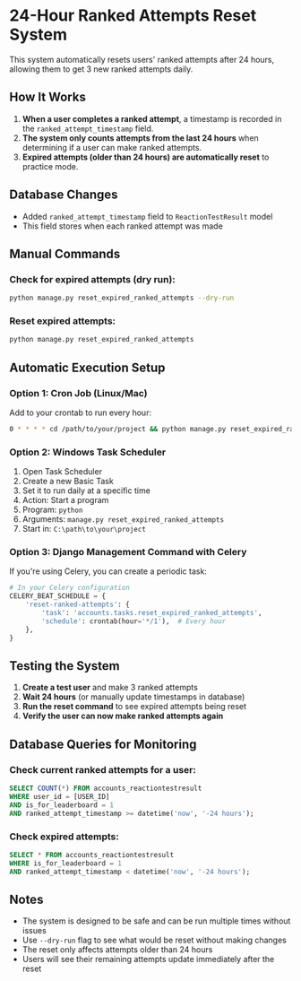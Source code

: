 # 24-Hour Ranked Attempts Reset System

This system automatically resets users' ranked attempts after 24 hours, allowing them to get 3 new ranked attempts daily.

## How It Works

1. **When a user completes a ranked attempt**, a timestamp is recorded in the `ranked_attempt_timestamp` field.
2. **The system only counts attempts from the last 24 hours** when determining if a user can make ranked attempts.
3. **Expired attempts (older than 24 hours) are automatically reset** to practice mode.

## Database Changes

- Added `ranked_attempt_timestamp` field to `ReactionTestResult` model
- This field stores when each ranked attempt was made

## Manual Commands

### Check for expired attempts (dry run):
```bash
python manage.py reset_expired_ranked_attempts --dry-run
```

### Reset expired attempts:
```bash
python manage.py reset_expired_ranked_attempts
```

## Automatic Execution Setup

### Option 1: Cron Job (Linux/Mac)
Add to your crontab to run every hour:
```bash
0 * * * * cd /path/to/your/project && python manage.py reset_expired_ranked_attempts
```

### Option 2: Windows Task Scheduler
1. Open Task Scheduler
2. Create a new Basic Task
3. Set it to run daily at a specific time
4. Action: Start a program
5. Program: `python`
6. Arguments: `manage.py reset_expired_ranked_attempts`
7. Start in: `C:\path\to\your\project`

### Option 3: Django Management Command with Celery
If you're using Celery, you can create a periodic task:
```python
# In your Celery configuration
CELERY_BEAT_SCHEDULE = {
    'reset-ranked-attempts': {
        'task': 'accounts.tasks.reset_expired_ranked_attempts',
        'schedule': crontab(hour='*/1'),  # Every hour
    },
}
```

## Testing the System

1. **Create a test user** and make 3 ranked attempts
2. **Wait 24 hours** (or manually update timestamps in database)
3. **Run the reset command** to see expired attempts being reset
4. **Verify the user can now make ranked attempts again**

## Database Queries for Monitoring

### Check current ranked attempts for a user:
```sql
SELECT COUNT(*) FROM accounts_reactiontestresult 
WHERE user_id = [USER_ID] 
AND is_for_leaderboard = 1 
AND ranked_attempt_timestamp >= datetime('now', '-24 hours');
```

### Check expired attempts:
```sql
SELECT * FROM accounts_reactiontestresult 
WHERE is_for_leaderboard = 1 
AND ranked_attempt_timestamp < datetime('now', '-24 hours');
```

## Notes

- The system is designed to be safe and can be run multiple times without issues
- Use `--dry-run` flag to see what would be reset without making changes
- The reset only affects attempts older than 24 hours
- Users will see their remaining attempts update immediately after the reset 